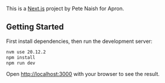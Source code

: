 This is a [Next.js](https://nextjs.org/) project by Pete Naish for Apron.

## Getting Started

First install dependencies, then run the development server:

```bash
nvm use 20.12.2
npm install
npm run dev

```

Open [http://localhost:3000](http://localhost:3000) with your browser to see the result.
